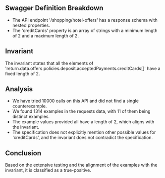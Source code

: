 ## Swagger Definition Breakdown
- The API endpoint '/shopping/hotel-offers' has a response schema with nested properties.
- The 'creditCards' property is an array of strings with a minimum length of 2 and a maximum length of 2.

## Invariant
The invariant states that all the elements of 'return.data.offers.policies.deposit.acceptedPayments.creditCards[]' have a fixed length of 2.

## Analysis
- We have tried 10000 calls on this API and did not find a single counterexample.
- We found 1314 examples in the requests data, with 11 of them being distinct examples.
- The example values provided all have a length of 2, which aligns with the invariant.
- The specification does not explicitly mention other possible values for 'creditCards', and the invariant does not contradict the specification.

## Conclusion
Based on the extensive testing and the alignment of the examples with the invariant, it is classified as a true-positive.

